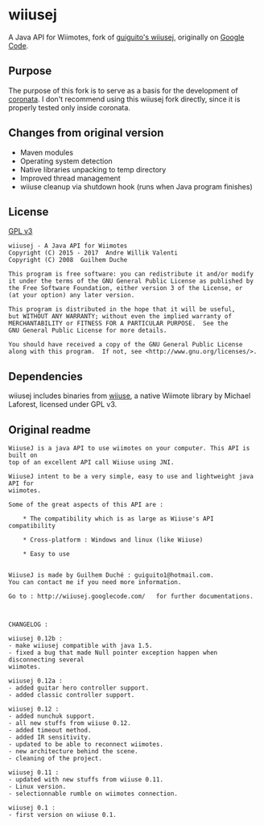 # wiiusej
A Java API for Wiimotes, fork of
[guiguito's wiiusej](https://github.com/guiguito/wiiusej),
originally on [Google Code](https://code.google.com/p/wiiusej/).

## Purpose
The purpose of this fork is to serve as a basis for the development of
[coronata](https://github.com/awvalenti/bauhinia/tree/master/coronata).
I don't recommend
using this wiiusej fork directly, since it is properly tested
only inside coronata.

## Changes from original version
- Maven modules
- Operating system detection
- Native libraries unpacking to temp directory
- Improved thread management
- wiiuse cleanup via shutdown hook (runs when Java program finishes)

## License
[GPL v3](http://www.gnu.org/licenses/gpl-3.0.en.html)

```
wiiusej - A Java API for Wiimotes
Copyright (C) 2015 - 2017  Andre Willik Valenti
Copyright (C) 2008  Guilhem Duche

This program is free software: you can redistribute it and/or modify
it under the terms of the GNU General Public License as published by
the Free Software Foundation, either version 3 of the License, or
(at your option) any later version.

This program is distributed in the hope that it will be useful,
but WITHOUT ANY WARRANTY; without even the implied warranty of
MERCHANTABILITY or FITNESS FOR A PARTICULAR PURPOSE.  See the
GNU General Public License for more details.

You should have received a copy of the GNU General Public License
along with this program.  If not, see <http://www.gnu.org/licenses/>.
```

## Dependencies
wiiusej includes binaries from
[wiiuse](http://www.macs.hw.ac.uk/~ruth/year4VEs/Labs/wiiuse.html),
a native Wiimote library by Michael Laforest, licensed under GPL v3.

## Original readme
```
WiiuseJ is a java API to use wiimotes on your computer. This API is built on
top of an excellent API call Wiiuse using JNI.

WiiuseJ intent to be a very simple, easy to use and lightweight java API for
wiimotes.

Some of the great aspects of this API are :

    * The compatibility which is as large as Wiiuse's API compatibility 

    * Cross-platform : Windows and linux (like Wiiuse) 

    * Easy to use 
    
    
WiiuseJ is made by Guilhem Duché : guiguito1@hotmail.com.
You can contact me if you need more information.    
    
Go to : http://wiiusej.googlecode.com/   for further documentations.   



CHANGELOG :

wiiusej 0.12b :
- make wiiusej compatible with java 1.5.
- fixed a bug that made Null pointer exception happen when disconnecting several
wiimotes.

wiiusej 0.12a :
- added guitar hero controller support.
- added classic controller support.

wiiusej 0.12 :
- added nunchuk support.
- all new stuffs from wiiuse 0.12.
- added timeout method.
- added IR sensitivity.
- updated to be able to reconnect wiimotes.
- new architecture behind the scene.
- cleaning of the project.

wiiusej 0.11 :
- updated with new stuffs from wiiuse 0.11.
- Linux version.
- selectionnable rumble on wiimotes connection. 

wiiusej 0.1 :
- first version on wiiuse 0.1.
```
